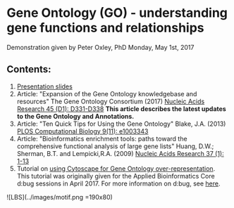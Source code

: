 # Gene Ontology (GO) - understanding gene functions and relationships

Demonstration given by Peter Oxley, PhD
Monday, May 1st, 2017

## Contents:
1. [Presentation slides](./GO_demonstration_slides.pdf)
2. Article: "Expansion of the Gene Ontology knowledgebase and resources" The Gene Ontology Consortium (2017) [Nucleic Acids Research 45 (D1): D331-D338](https://academic.oup.com/nar/article/45/D1/D331/2605810/Expansion-of-the-Gene-Ontology-knowledgebase-and) __This article describes the latest updates to the Gene Ontology and Annotations.__
3. Article: "Ten Quick Tips for Using the Gene Ontology" Blake, J.A. (2013) [PLOS Computational Biology 9(11): e1003343](http://journals.plos.org/ploscompbiol/article?id=10.1371/journal.pcbi.1003343#s2)
4. Article: "Bioinformatics enrichment tools: paths toward the comprehensive functional analysis of large gene lists" Huang, D.W.; Sherman, B.T. and Lempicki,R.A. (2009) [Nucleic Acids Research 37 (1): 1-13](https://academic.oup.com/nar/article/37/1/1/1026684/Bioinformatics-enrichment-tools-paths-toward-the)
5. Tutorial on [using Cytoscape for Gene Ontology over-representation](../Cytoscape).
This tutorial was originally given for the Applied Bioinformatics Core d:bug sessions in April 2017. For more information on d:bug, see [here](https://github.com/abcdbug/dbug).


![LBS](../images/motif.png =190x80)